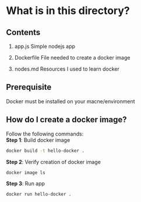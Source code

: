 # What is in this directory?

## Contents
1. app.js
Simple nodejs app

2. Dockerfile
File needed to create a docker image

3. nodes.md
Resources I used to learn docker

## Prerequisite
Docker must be installed on your macne/environment

## How do I create a docker image?
Follow the following commands:<br>
**Step 1**: Build docker image
```sh
docker build -t hello-docker .
```
**Step 2**: Verify creation of docker image
```sh
docker image ls
```
**Step 3**: Run app
```sh
docker run hello-docker .
```

